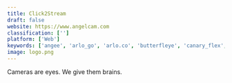 ```yaml
---
title: Click2Stream
draft: false 
website: https://www.angelcam.com
classification: ['']
platform: ['Web']
keywords: ['angee', 'arlo_go', 'arlo.co', 'butterfleye', 'canary_flex', 'evercam', 'flock', 'fynoti', 'haven', 'hive_view', 'homeboy', 'mango_mirror', 'minut', 'nest_cam', 'nest_cam_iq', 'nest_cam_outdoor', 'nest_hello', 'remo+_doorcam', 'ring', 'scout_alarm', 'sunflower_labs', 'swann_one']
image: logo.png
---
```

Cameras are eyes. We give them brains.